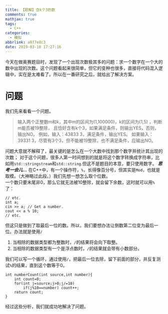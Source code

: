 ```yaml
---
title: 【题解】含k个3的数
comments: true
mathjax: true
tags:
  - C++
categories:
  - 模拟
abbrlink: a8f7e8c3
date: 2019-03-10 17:27:16
---
```


今天在做奥赛题目时，发现了一个出现次数极其多的问题：求一个数字在一个大的数中出现的次数。这个问题看起来很简单，但它的变种也很多，直接将代码混入逻辑中，实在是太难看了。所以在一番研究之后，就给出了解决方案。
<!--more-->
# 问题
我们先来看看一个问题。

> 输入两个正整数m和k，其中m的区间为(1,100000)，k的区间为(1,5) ，判断m能否被19整除，
> 且恰好含有k个3，如果满足条件，则输出YES，否则，输出NO。 
> 例如，输入：43833 3，满足条件，输出YES。
> 如果输入：39331 3，尽管有3个3，但不能被19整除，也不满足条件，应输出NO。

问题大意就不解释了，最关键的是怎么在一个大数中找到那个数字并统计其出现的次数；
对于这个问题，很多人第一时间想到的就是将这个数字转换成字符串，比如用`std::stringstream`和`std::string`.但这不是题目的本意，要只使用数字。
***思考一会儿...***
在C++中，有一个操作符，`%`，长得像百分号，但其实是`Mod`，也就是取模。（大神略过此段。）我们先想一想怎么取个位数。  
一个数只要末尾非0，那么它就无法被10整除，就会留下余数，这时就可以用`%`了：

	// etc.
	int a;
	cin >> a; // Get a number.
	cout << a % 10;
	// etc.

但这只是做到了取最后一位的数。所以，我们要想办法让倒数第二位变为最后一位。办法就是使用`/`
1. 当相除的数据类型都为整数时，`/`的结果将会向下取整。
2. 当相除的数据类型有一个是浮点数时，`/`的结果就会带有小数部分。

我们可以写一个循环，通过使用`/`，把最后一位去除，留下前面的部分，并反复测试`%`的结果，直到这个数等于0。

	int numberCount(int source,int number){
		int count=0;
		for(int j=source;j>0;j/=10)
			if(j%10==number) count++;
		return count;
	}

经过这些分析，我们就成功地解决了问题。
